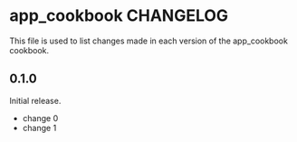 # app_cookbook CHANGELOG

This file is used to list changes made in each version of the app_cookbook cookbook.

## 0.1.0

Initial release.

- change 0
- change 1
